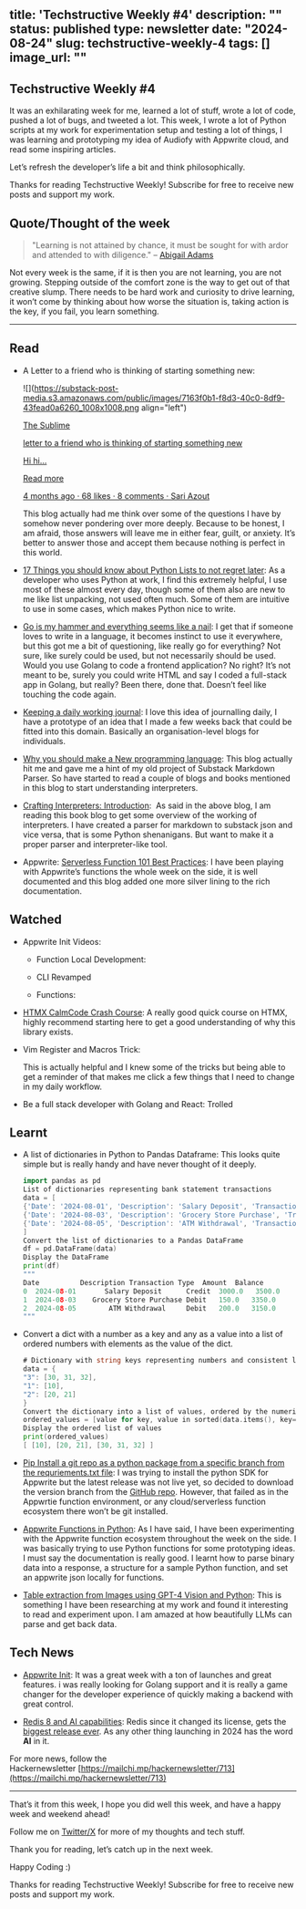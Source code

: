 title: 'Techstructive Weekly #4'
description: ""
status: published
type: newsletter
date: "2024-08-24"
slug: techstructive-weekly-4
tags: []
image_url: ""
---

## Techstructive Weekly #4

It was an exhilarating week for me, learned a lot of stuff, wrote a lot of code, pushed a lot of bugs, and tweeted a lot. This week, I wrote a lot of Python scripts at my work for experimentation setup and testing a lot of things, I was learning and prototyping my idea of Audiofy with Appwrite cloud, and read some inspiring articles.

Let’s refresh the developer’s life a bit and think philosophically.

Thanks for reading Techstructive Weekly! Subscribe for free to receive new posts and support my work.

## Quote/Thought of the week

> "Learning is not attained by chance, it must be sought for with ardor and attended to with diligence." – [Abigail Adams](https://en.wikiquote.org/wiki/Abigail_Adams)

Not every week is the same, if it is then you are not learning, you are not growing. Stepping outside of the comfort zone is the way to get out of that creative slump. There needs to be hard work and curiosity to drive learning, it won’t come by thinking about how worse the situation is, taking action is the key, if you fail, you learn something.

---

## Read

* A Letter to a friend who is thinking of starting something new:
    
    ![](https://substack-post-media.s3.amazonaws.com/public/images/7163f0b1-f8d3-40c0-8df9-43fead0a6260_1008x1008.png align="left")
    
    [The Sublime](https://sublimeinternet.substack.com/p/letter-to-a-friend-who-is-thinking-410?utm_source=substack&utm_campaign=post_embed&utm_medium=web)
    
    [letter to a friend who is thinking of starting something new](https://sublimeinternet.substack.com/p/letter-to-a-friend-who-is-thinking-410?utm_source=substack&utm_campaign=post_embed&utm_medium=web)
    
    [Hi hi…](https://sublimeinternet.substack.com/p/letter-to-a-friend-who-is-thinking-410?utm_source=substack&utm_campaign=post_embed&utm_medium=web)
    
    [Read more](https://sublimeinternet.substack.com/p/letter-to-a-friend-who-is-thinking-410?utm_source=substack&utm_campaign=post_embed&utm_medium=web)
    
    [4 months ago · 68 likes · 8 comments · Sari Azout](https://sublimeinternet.substack.com/p/letter-to-a-friend-who-is-thinking-410?utm_source=substack&utm_campaign=post_embed&utm_medium=web)
    
    This blog actually had me think over some of the questions I have by somehow never pondering over more deeply. Because to be honest, I am afraid, those answers will leave me in either fear, guilt, or anxiety. It’s better to answer those and accept them because nothing is perfect in this world.
    
* [17 Things you should know about Python Lists to not regret later](https://zlliu.medium.com/12-things-i-regret-not-knowing-earlier-about-python-lists-a71dd8a435e2): As a developer who uses Python at work, I find this extremely helpful, I use most of these almost every day, though some of them also are new to me like list unpacking, not used often much. Some of them are intuitive to use in some cases, which makes Python nice to write.
    
* [Go is my hammer and everything seems like a nail](https://www.maragu.dev/blog/go-is-my-hammer-and-everything-is-a-nail?ref=dailydev): I get that if someone loves to write in a language, it becomes instinct to use it everywhere, but this got me a bit of questioning, like really go for everything? Not sure, like surely could be used, but not necessarily should be used. Would you use Golang to code a frontend application? No right? It’s not meant to be, surely you could write HTML and say I coded a full-stack app in Golang, but really? Been there, done that. Doesn’t feel like touching the code again.
    
* [Keeping a daily working journal](https://blog.isquaredsoftware.com/2020/09/coding-career-advice-daily-work-journal/?ref=dailydev): I love this idea of journalling daily, I have a prototype of an idea that I made a few weeks back that could be fitted into this domain. Basically an organisation-level blogs for individuals.
    
* [Why you should make a New programming language](https://ntietz.com/blog/you-should-make-a-new-terrible-programming-language/): This blog actually hit me and gave me a hint of my old project of Substack Markdown Parser. So have started to read a couple of blogs and books mentioned in this blog to start understanding interpreters.
    
* [Crafting Interpreters: Introduction](https://craftinginterpreters.com/introduction.html):  As said in the above blog, I am reading this book blog to get some overview of the working of interpreters. I have created a parser for markdown to substack json and vice versa, that is some Python shenanigans. But want to make it a proper parser and interpreter-like tool.
    
* Appwrite: [Serverless Function 101 Best Practices](https://appwrite.io/blog/post/serverless-functions-best-practices): I have been playing with Appwrite’s functions the whole week on the side, it is well documented and this blog added one more silver lining to the rich documentation.
    

## Watched

* Appwrite Init Videos:
    
    * Function Local Development:
        
    * CLI Revamped
        
    * Functions:
        

* [HTMX CalmCode Crash Course](https://calmcode.io/course/htmx/introduction): A really good quick course on HTMX, highly recommend starting here to get a good understanding of why this library exists.
    
* Vim Register and Macros Trick:
    
    This is actually helpful and I knew some of the tricks but being able to get a reminder of that makes me click a few things that I need to change in my daily workflow.
    
* Be a full stack developer with Golang and React: Trolled
    

## Learnt

* A list of dictionaries in Python to Pandas Dataframe: This looks quite simple but is really handy and have never thought of it deeply.
    
    ```go
    import pandas as pd
    List of dictionaries representing bank statement transactions
    data = [
    {'Date': '2024-08-01', 'Description': 'Salary Deposit', 'Transaction Type': 'Credit', 'Amount': 3000.00, 'Balance': 3500.00},
    {'Date': '2024-08-03', 'Description': 'Grocery Store Purchase', 'Transaction Type': 'Debit', 'Amount': 150.00, 'Balance': 3350.00},
    {'Date': '2024-08-05', 'Description': 'ATM Withdrawal', 'Transaction Type': 'Debit', 'Amount': 200.00, 'Balance': 3150.00}
    ]
    Convert the list of dictionaries to a Pandas DataFrame
    df = pd.DataFrame(data)
    Display the DataFrame
    print(df)
    """
    Date          Description Transaction Type  Amount  Balance
    0  2024-08-01       Salary Deposit      Credit  3000.0   3500.0
    1  2024-08-03    Grocery Store Purchase Debit   150.0   3350.0
    2  2024-08-05        ATM Withdrawal     Debit   200.0   3150.0
    """
    ```
    
* Convert a dict with a number as a key and any as a value into a list of ordered numbers with elements as the value of the dict.
    
    ```go
    # Dictionary with string keys representing numbers and consistent list values
    data = {
    "3": [30, 31, 32],
    "1": [10],
    "2": [20, 21]
    }
    Convert the dictionary into a list of values, ordered by the numerical interpretation of the keys
    ordered_values = [value for key, value in sorted(data.items(), key=lambda x: int(x[0]))]
    Display the ordered list of values
    print(ordered_values)
    [ [10], [20, 21], [30, 31, 32] ]
    ```
    
* [Pip Install a git repo as a python package from a specific branch from the requriements.txt file](https://stackoverflow.com/questions/16584552/how-to-state-in-requirements-txt-a-direct-github-source): I was trying to install the python SDK for Appwrite but the latest release was not live yet, so decided to download the version branch from the [GitHub repo](https://github.com/appwrite/sdk-for-python/tree/1.6.x). However, that failed as in the Appwrtie function environment, or any cloud/serverless function ecosystem there won’t be git installed.
    
* [Appwrite Functions in Python](https://appwrite.io/docs/products/functions/develop): As I have said, I have been experimenting with the Appwrite function ecosystem throughout the week on the side. I was basically trying to use Python functions for some prototyping ideas. I must say the documentation is really good. I learnt how to parse binary data into a response, a structure for a sample Python function, and set an appwrite json locally for functions.
    
* [Table extraction from Images using GPT-4 Vision and Python](https://python.useinstructor.com/examples/extracting_tables/): This is something I have been researching at my work and found it interesting to read and experiment upon. I am amazed at how beautifully LLMs can parse and get back data.
    

## Tech News

* [Appwrite Init](https://appwrite.io/init): It was a great week with a ton of launches and great features. i was really looking for Golang support and it is really a game changer for the developer experience of quickly making a backend with great control.
    
* [Redis 8 and AI capabilities](https://redis.io/blog/introducing-another-era-of-fast/): Redis since it changed its license, gets the [biggest release ever](https://techcrunch.com/2024/08/23/after-changing-its-license-redis-drops-its-biggest-release-yet/#:~:text=Redis%2C%20the%20company%20behind%20the,the%20launch%20of%20Redis%208.). As any other thing launching in 2024 has the word **AI** in it.
    

For more news, follow the Hackernewsletter [https://mailchi.mp/hackernewsletter/713](https://mailchi.mp/hackernewsletter/713)

---

That’s it from this week, I hope you did well this week, and have a happy week and weekend ahead!

Follow me on [Twitter/X](https://x.com/meetgor21) for more of my thoughts and tech stuff.

Thank you for reading, let’s catch up in the next week.

Happy Coding :)

Thanks for reading Techstructive Weekly! Subscribe for free to receive new posts and support my work.
